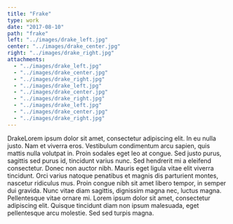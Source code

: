 ```yaml
---
title: "Frake"
type: work
date: "2017-08-10"
path: "frake"
left: "../images/drake_left.jpg"
center: "../images/drake_center.jpg"
right: "../images/drake_right.jpg"
attachments: 
  - "../images/drake_left.jpg"
  - "../images/drake_center.jpg"
  - "../images/drake_right.jpg"
  - "../images/drake_left.jpg"
  - "../images/drake_center.jpg"
  - "../images/drake_right.jpg"
  - "../images/drake_left.jpg"
  - "../images/drake_center.jpg"
  - "../images/drake_right.jpg"
---
```


DrakeLorem ipsum dolor sit amet, consectetur adipiscing elit. In eu nulla justo. Nam et viverra eros. Vestibulum condimentum arcu sapien, quis mattis nulla volutpat in. Proin sodales eget leo at congue. Sed justo purus, sagittis sed purus id, tincidunt varius nunc. Sed hendrerit mi a eleifend consectetur. Donec non auctor nibh. Mauris eget ligula vitae elit viverra tincidunt. Orci varius natoque penatibus et magnis dis parturient montes, nascetur ridiculus mus. Proin congue nibh sit amet libero tempor, in semper dui gravida. Nunc vitae diam sagittis, dignissim magna nec, luctus magna. Pellentesque vitae ornare mi. Lorem ipsum dolor sit amet, consectetur adipiscing elit. Quisque tincidunt diam non ipsum malesuada, eget pellentesque arcu molestie. Sed sed turpis magna.